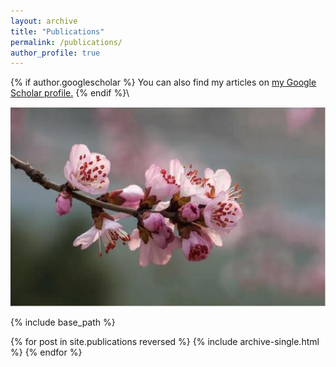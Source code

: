 ```yaml
---
layout: archive
title: "Publications"
permalink: /publications/
author_profile: true
---
```


{% if author.googlescholar %}
  You can also find my articles on <u><a href="{{author.googlescholar}}">my Google Scholar profile</a>.</u>
{% endif %}\

![flower](/images/1.png)

{% include base_path %}

{% for post in site.publications reversed %}
  {% include archive-single.html %}
{% endfor %}
